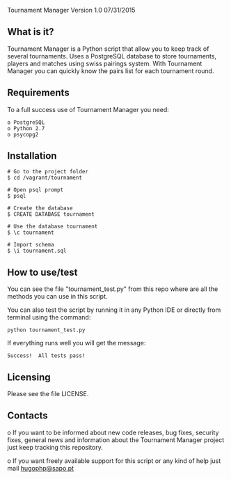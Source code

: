 Tournament Manager  Version 1.0  07/31/2015

What is it?
-----------

Tournament Manager is a Python script that allow you to keep track of several 
tournaments. Uses a PostgreSQL database to store tournaments, 
players and matches using swiss pairings system. With Tournament 
Manager you can quickly know the pairs list for each tournament round.

Requirements
------------
To a full success use of Tournament Manager you need:

    o PostgreSQL
    o Python 2.7
    o psycopg2

Installation
------------

    # Go to the project folder
    $ cd /vagrant/tournament
    
    # Open psql prompt
    $ psql
    
    # Create the database
    $ CREATE DATABASE tournament
    
    # Use the database tournament
    $ \c tournament
    
    # Import schema
    $ \i tournament.sql
    
How to use/test
------------

You can see the file "tournament_test.py" from this repo where 
are all the methods you can use in this script.

You can also test the script by running it in any Python IDE or 
directly from terminal using the command:

    python tournament_test.py
    
If everything runs well you will get the message:

    Success!  All tests pass!

Licensing
---------

Please see the file LICENSE.

Contacts
--------

o If you want to be informed about new code releases, bug fixes,
security fixes, general news and information about the Tournament 
Manager project just keep tracking this repository.

o If you want freely available support for this script 
or any kind of help just mail <hugophp@sapo.pt>
